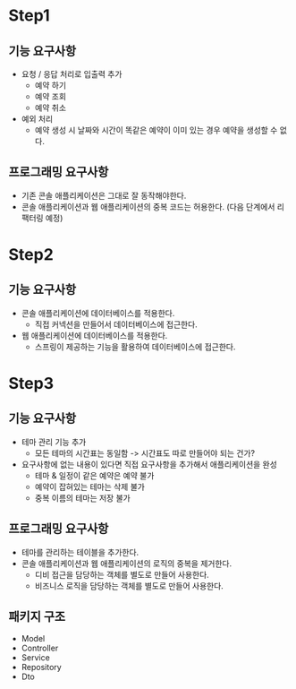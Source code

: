 # Step1
## 기능 요구사항
- 요청 / 응답 처리로 입출력 추가 
  - 예약 하기 
  - 예약 조회 
  - 예약 취소 
- 예외 처리 
  - 예약 생성 시 날짜와 시간이 똑같은 예약이 이미 있는 경우 예약을 생성할 수 없다.

## 프로그래밍 요구사항
- 기존 콘솔 애플리케이션은 그대로 잘 동작해야한다. 
- 콘솔 애플리케이션과 웹 애플리케이션의 중복 코드는 허용한다. (다음 단계에서 리팩터링 예정)

# Step2
## 기능 요구사항
- 콘솔 애플리케이션에 데이터베이스를 적용한다. 
  - 직접 커넥션을 만들어서 데이터베이스에 접근한다. 
- 웹 애플리케이션에 데이터베이스를 적용한다. 
  - 스프링이 제공하는 기능을 활용하여 데이터베이스에 접근한다.

# Step3
## 기능 요구사항
- 테마 관리 기능 추가 
  - 모든 테마의 시간표는 동일함 -> 시간표도 따로 만들어야 되는 건가?
- 요구사항에 없는 내용이 있다면 직접 요구사항을 추가해서 애플리케이션을 완성 
  - 테마 & 일정이 같은 예약은 예약 불가
  - 예약이 잡혀있는 테마는 삭제 불가
  - 중복 이름의 테마는 저장 불가

## 프로그래밍 요구사항
- 테마를 관리하는 테이블을 추가한다. 
- 콘솔 애플리케이션과 웹 애플리케이션의 로직의 중복을 제거한다. 
  - 디비 접근을 담당하는 객체를 별도로 만들어 사용한다. 
  - 비즈니스 로직을 담당하는 객체를 별도로 만들어 사용한다.

## 패키지 구조
- Model
- Controller
- Service
- Repository
- Dto